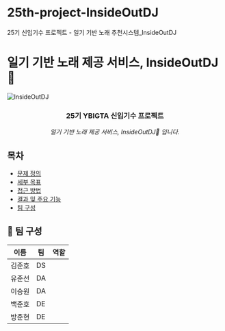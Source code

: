 # 25th-project-InsideOutDJ

25기 신입기수 프로젝트 - 일기 기반 노래 추천시스템\_InsideOutDJ

# 일기 기반 노래 제공 서비스, InsideOutDJ🥳

![InsideOutDJ](https://media.npr.org/assets/img/2015/06/12/inside-out_wide-b3c80d021b0d7fa62cd600f9d17fb8e52c40d3e3.jpg)

<div align="center">
<h3>25기 YBIGTA 신입기수 프로젝트</h3>

<em> 일기 기반 노래 제공 서비스, InsideOutDJ🥳 입니다.</em>

</div>

## 목차

- [문제 정의](#문제-정의)
- [세부 목표](#세부-목표)
- [접근 방법](#접근-방법)
- [결과 및 주요 기능](#결과-및-주요-기능)
- [팀 구성](#팀-구성)

## 👥 팀 구성

| 이름   | 팀  | 역할 |
| ------ | --- | ---- |
| 김준호 | DS  |      |
| 유준선 | DA  |      |
| 이승원 | DA  |      |
| 백준호 | DE  |      |
| 방준현 | DE  |      |
